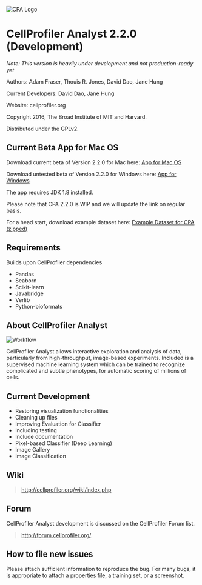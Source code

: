 ![CPA Logo](http://i.imgur.com/45Iosp1.png)
# CellProfiler Analyst 2.2.0 (Development)

*Note: This version is heavily under development and not production-ready yet*

Authors: Adam Fraser, Thouis R. Jones, David Dao, Jane Hung

Current Developers: David Dao, Jane Hung

Website: cellprofiler.org

Copyright 2016, The Broad Institute of MIT and Harvard.

Distributed under the GPLv2.

## Current Beta App for Mac OS

Download current beta of Version 2.2.0 for Mac here: [App for Mac OS](https://drive.google.com/file/d/0B_Rfj3esFDX8XzBGbE1uV2NXTjg/view?usp=sharing)

Download untested beta of Version 2.2.0 for Windows here: [App for Windows](https://drive.google.com/a/broadinstitute.com/file/d/0B2aYwrhHkhm4ejJyeXotZ25LLW8/view?usp=sharing)

The app requires JDK 1.8 installed.

Please note that CPA 2.2.0 is WIP and we will update the link on regular basis. 

For a head start, download example dataset here: [Example Dataset for CPA (zipped)](http://cellprofiler.org/linked_files/Examplezips/cpa_2.0_example.zip)

## Requirements

Builds upon CellProfiler dependencies

* Pandas
* Seaborn
* Scikit-learn
* Javabridge
* Verlib
* Python-bioformats

## About CellProfiler Analyst

![Workflow](http://i.imgur.com/j12EQH5.png)

CellProfiler Analyst allows interactive exploration and analysis of data, particularly from high-throughput, image-based experiments. Included is a supervised machine learning system which can be trained to recognize complicated and subtle phenotypes, for automatic scoring of millions of cells.

## Current Development

* Restoring visualization functionalities
* Cleaning up files
* Improving Evaluation for Classifier
* Including testing
* Include documentation
* Pixel-based Classifier (Deep Learning)
* Image Gallery
* Image Classification

## Wiki

> http://cellprofiler.org/wiki/index.php

## Forum

CellProfiler Analyst development is discussed on the CellProfiler Forum
list.  

> http://forum.cellprofiler.org/

## How to file new issues

Please attach sufficient information to reproduce the bug. For many
bugs, it is appropriate to attach a properties file, a training set,
or a screenshot.

